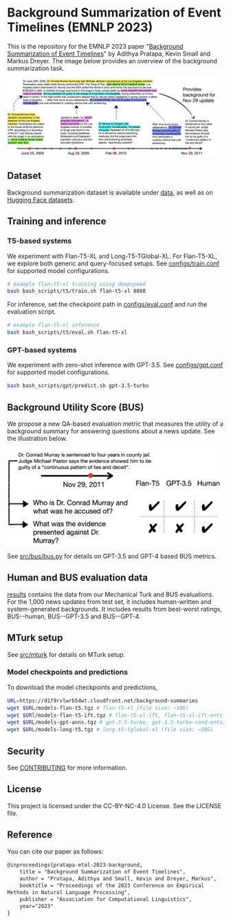 # Background Summarization of Event Timelines (EMNLP 2023)

This is the repository for the EMNLP 2023 paper "[Background Summarization of Event Timelines](https://arxiv.org/abs/2310.16197)" by Adithya Pratapa, Kevin Small and Markus Dreyer. The image below provides an overview of the background summarization task.

![An illustration of background summarization task. The image shows a snippet from the timeline of Michael Jackson's death and the following trial. The image includes five news updates between June 25, 2009 and Nov 29, 2011. A background summary is provided for Nov 29 update, with texts from previous updates highlighted with different colors.](images/background_summary_illustration.png)

## Dataset

Background summarization dataset is available under [data](data), as well as on [Hugging Face datasets](https://huggingface.co/datasets/adithya7/background-summaries).

## Training and inference

### T5-based systems

We experiment with Flan-T5-XL and Long-T5-TGlobal-XL. For Flan-T5-XL, we explore both generic and query-focused setups. See [configs/train.conf](configs/train.conf) for supported model configurations.

```bash
# example flan-t5-xl training using deepspeed
bash bash_scripts/t5/train.sh flan-t5-xl 8888
```

For inference, set the checkpoint path in [configs/eval.conf](configs/eval.conf) and run the evaluation script.

```bash
# example flan-t5-xl inference
bash bash_scripts/t5/eval.sh flan-t5-xl
```

### GPT-based systems

We experiment with zero-shot inference with GPT-3.5. See [configs/gpt.conf](configs/gpt.conf) for supported model configurations.

```bash
bash bash_scripts/gpt/predict.sh gpt-3.5-turbo
```

## Background Utility Score (BUS)

We propose a new QA-based evaluation metric that measures the utility of a background summary for answering questions about a news update. See the illustration below.

![An illustration of the proposed Background Utility Score metric (aka BUS). For the Nov 29, 2011 news update from Michael Jackson's event, the image shows two background questions generated by prompting GPT-3.5. For each question, a table indicates whether background summaries (Flan-T5, GPT-3.5 and Human) answers the question.](images/bus_illustration.png)

See [src/bus/bus.py](src/bus/bus.py) for details on GPT-3.5 and GPT-4 based BUS metrics.

## Human and BUS evaluation data

[results](results/) contains the data from our Mechanical Turk and BUS evaluations. For the 1,000 news updates from test set, it includes human-written and system-generated backgrounds. It includes results from best-worst ratings, BUS--human, BUS--GPT-3.5 and BUS--GPT-4.

## MTurk setup

See [src/mturk](src/mturk) for details on MTurk setup.

### Model checkpoints and predictions

To download the model checkpoints and predictions,

```bash
URL=https://d1f9rvlwrb54wt.cloudfront.net/background-summaries
wget $URL/models-flan-t5.tgz # flan-t5-xl (file size: ~10G)
wget $URl/models-flan-t5-ift.tgz # flan-t5-xl-ift, flan-t5-xl-ift-ents (file size: ~20G)
wget $URL/models-gpt-anns.tgz # gpt-3.5-turbo, gpt-3.5-turbo-cond-ents, human annotators (file size: ~5M)
wget $URL/models-long-t5.tgz # long-t5-tglobal-xl (file size: ~10G)
```

## Security

See [CONTRIBUTING](CONTRIBUTING.md#security-issue-notifications) for more information.

## License

This project is licensed under the CC-BY-NC-4.0 License. See the LICENSE file.

## Reference

You can cite our paper as follows:

    @inproceedings{pratapa-etal-2023-background,
        title = "Background Summarization of Event Timelines",
        author = "Pratapa, Adithya and Small, Kevin and Dreyer, Markus",
        booktitle = "Proceedings of the 2023 Conference on Empirical Methods in Natural Language Processing",
        publisher = "Association for Computational Linguistics",
        year="2023"
    }
